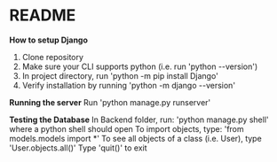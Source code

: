 # README

**How to setup Django**
1) Clone repository
2) Make sure your CLI supports python (i.e. run 'python --version')
3) In project directory, run 'python -m pip install Django'
4) Verify installation by running 'python -m django --version'

**Running the server**
Run 'python manage.py runserver'

**Testing the Database**
In Backend folder, run: 'python manage.py shell' where a python shell should open
To import objects, type: 'from models.models import *'
To see all objects of a class (i.e. User), type 'User.objects.all()'
Type 'quit()' to exit
